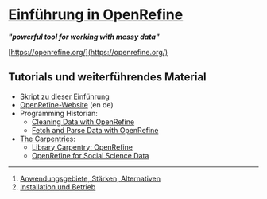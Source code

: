 # [Einführung in OpenRefine](https://mnscholz.github.io/openrefine-tutorial/)

***"powerful tool for working with messy data"***

[https://openrefine.org/](https://openrefine.org/)


## Tutorials und weiterführendes Material

- [Skript zu dieser Einführung](skript_goethes_korrespondenz)
- [OpenRefine-Website](https://github.com/OpenRefine/OpenRefine/wiki/External-Resources#german) (en de)
- Programming Historian:
  - [Cleaning Data with OpenRefine](https://programminghistorian.org/en/lessons/cleaning-data-with-openrefine)
  - [Fetch and Parse Data with OpenRefine](https://programminghistorian.org/en/lessons/fetch-and-parse-data-with-openrefine)
- [The Carpentries](https://carpentries.org/lessons/):
  - [Library Carpentry: OpenRefine](https://librarycarpentry.github.io/lc-open-refine/)
  - [OpenRefine for Social Science Data ](https://datacarpentry.github.io/openrefine-socialsci/)

---

1. [Anwendungsgebiete, Stärken, Alternativen](anwendungsgebiete)
1. [Installation und Betrieb](betrieb)
